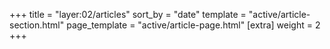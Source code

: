 +++
    title = "layer:02/articles"
    sort_by = "date"
    template = "active/article-section.html"
    page_template = "active/article-page.html"
    [extra]
    weight = 2
+++